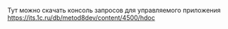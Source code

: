 
Тут можно скачать консоль запросов для управляемого приложения
https://its.1c.ru/db/metod8dev/content/4500/hdoc